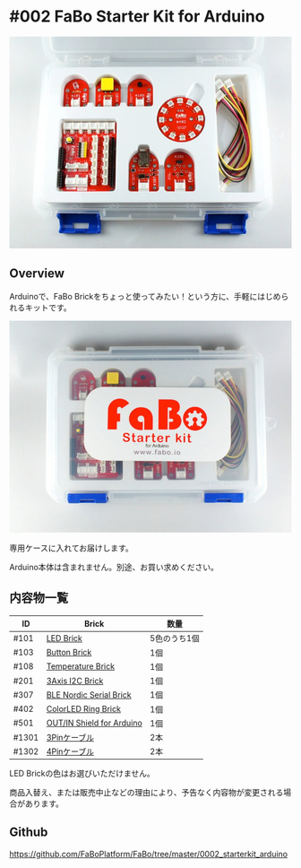 # #002 FaBo Starter Kit for Arduino

![](./img/002_starterkit_arduino.jpg)
<!--COLORME-->

## Overview
Arduinoで、FaBo Brickをちょっと使ってみたい！という方に、手軽にはじめられるキットです。

![](./img/002_doc.jpg)

専用ケースに入れてお届けします。

Arduino本体は含まれません。別途、お買い求めください。

## 内容物一覧

|ID|Brick|数量|
|--|--|--|
|#101|[LED Brick](http://fabo.io/101_A.html)|5色のうち1個|
|#103|[Button Brick](http://fabo.io/103.html)|1個|
|#108|[Temperature Brick](http://fabo.io/108.html)|1個|
|#201|[3Axis I2C Brick](http://fabo.io/201.html)|1個|
|#307|[BLE Nordic Serial Brick](http://fabo.io/307.html)|1個|
|#402|[ColorLED Ring Brick](http://fabo.io/402.html)|1個|
|#501|[OUT/IN Shield for Arduino](http://fabo.io/501.html)|1個|
|#1301|[3Pinケーブル](http://fabo.io/1301.html)|2本|
|#1302|[4Pinケーブル](http://fabo.io/1302.html)|2本|

LED Brickの色はお選びいただけません。

商品入替え、または販売中止などの理由により、予告なく内容物が変更される場合があります。

## Github

https://github.com/FaBoPlatform/FaBo/tree/master/0002_starterkit_arduino
